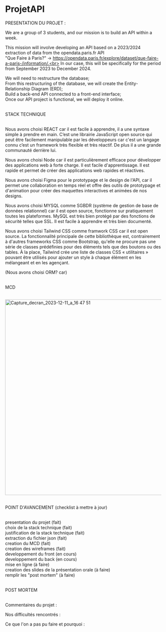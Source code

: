 # ProjetAPI

PRESENTATION DU PROJET :

We are a group of 3 students, and our mission is to build an API within a week.

This mission will involve developing an API based on a 2023/2024 extraction of data from the opendata.paris.fr API <br>
"Que Faire à Paris?" -> https://opendata.paris.fr/explore/dataset/que-faire-a-paris-/information/.<br>
In our case, this will be specifically for the period from September 2023 to December 2024.

We will need to restructure the database; <br>
From this restructuring of the database, we will create the Entity-Relationship Diagram (ERD);<br>
Build a back-end API connected to a front-end interface;<br>
Once our API project is functional, we will deploy it online.

<br>
STACK TECHNIQUE

<br>Nous avons choisi REACT car il est facile à apprendre, il a une syntaxe simple à prendre en main. C’est une librairie JavaScript open source qui peut être facilement manipulable par les développeurs car c'est un langage connu c’est un framework très flexible et très réactif. De plus il a une grande communauté derrière lui.

Nous avons choisi Node car il est particulièrement efficace pour développer des applications web à forte charge. Il est facile d'apprentissage. Il est rapide et permet de créer des applications web rapides et réactives.

Nous avons choisi Figma pour le prototypage et le design de l'API, car il permet une collaboration en temps réel et offre des outils de prototypage et d'animation pour créer des maquettes interactives et animées de nos designs.

Nous avons choisi MYSQL comme SGBDR (système de gestion de base de données relationnel) car il est open source, fonctionne sur pratiquement toutes les plateformes. MySQL est très bien protégé par des fonctions de sécurité telles que SSL. Il est facile à apprendre et très bien documenté.

Nous avons choisi Tailwind CSS comme framwork CSS car il est open source. La fonctionnalité principale de cette bibliothèque est, contrairement à d'autres frameworks CSS comme Bootstrap, qu'elle ne procure pas une série de classes prédéfinies pour des éléments tels que des boutons ou des tables. À la place, Tailwind crée une liste de classes CSS « utilitaires » pouvant être utilisés pour ajouter un style à chaque élément en les mélangeant et en les agençant.

(Nous avons choisi ORM? car)

<br>
MCD

<br><img width="630" alt="Capture_decran_2023-12-11_a_16 47 51" src="https://github.com/LsR-pop/ProjetAPI/assets/108394013/65f94cda-2295-4dab-b943-d7a30e403f70">

<br>
POINT D'AVANCEMENT (checklist à mettre à jour)

<br>presentation du projet (fait)<br>
choix de la stack technique (fait)<br>
justification de la stack technique (fait)<br>
extraction du fichier json (fait)<br>
creation du MCD (fait)<br>
creation des wireframes (fait)<br>
developpement du front (en cours)<br>
developpement du back (en cours)<br>
mise en ligne (à faire)<br>
creation des slides de la présentation orale (à faire)<br>
remplir les "post mortem" (à faire)

<br>
POST MORTEM

<br>Commentaires du projet :

Nos difficultés rencontrés :

Ce que l'on a pas pu faire et pourquoi :

